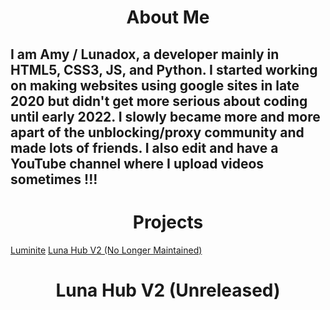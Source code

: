 <h1 align="center">About Me</h1>

## I am Amy / Lunadox, a developer mainly in HTML5, CSS3, JS, and Python. I started working on making websites using google sites in late 2020 but didn't get more serious about coding until early 2022. I slowly became more and more apart of the unblocking/proxy community and made lots of friends. I also edit and have a YouTube channel where I upload videos sometimes !!!

<h1 align="center">Projects</h1>

<a align="center" href="https://luminite.lunadox.repl.co">Luminite</a>
<a align="center" href="https://sites.google.com/view/lunahub">Luna Hub V2 (No Longer Maintained)</a>
<h1 align="center">Luna Hub V2 (Unreleased)</h1>
